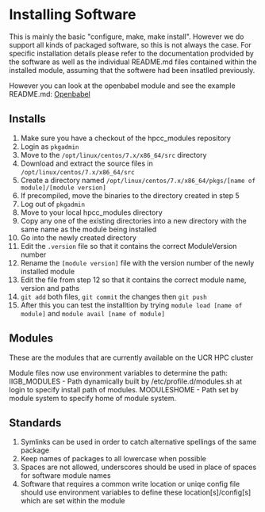 # Installing Software
This is mainly the basic "configure, make, make install". However we do support all kinds of packaged software, so this is not always the case.
For specific installation details please refer to the documentation prodvided by the software as well as the individual README.md files contained within the installed module, assuming that the softwere had been insatlled previously.

However you can look at the openbabel module and see the example README.md:
[Openbabel](openbabel "openbabel")

## Installs
1. Make sure you have a checkout of the hpcc_modules repository
2. Login as ```pkgadmin```
3. Move to the ```/opt/linux/centos/7.x/x86_64/src``` directory
4. Download and extract the source files in ```/opt/linux/centos/7.x/x86_64/src```
5. Create a directory named ```/opt/linux/centos/7.x/x86_64/pkgs/[name of module]/[module version]```
6. If precompiled, move the binaries to the directory created in step 5
7. Log out of ```pkgadmin```
8. Move to your local hpcc_modules directory
9. Copy any one of the existing directories into a new directory with the same name as the module being installed
10. Go into the newly created directory
11. Edit the ```.version``` file so that it contains the correct ModuleVersion number
12. Rename the ```[module version]``` file with the version number of the newly installed module
13. Edit the file from step 12 so that it contains the correct module name, version and paths
14. ```git add``` both files, ```git commit``` the changes then ```git push```
15. After this you can test the installtion by trying ```module load [name of module]``` and ```module avail [name of module]```

## Modules
These are the modules that are currently available on the UCR HPC cluster

Module files now use environment variables to determine the path:
    IIGB_MODULES - Path dynamically built by /etc/profile.d/modules.sh at login to specify install path of modules.
    MODULESHOME - Path set by module system to specify home of module system.

## Standards
1. Symlinks can be used in order to catch alternative spellings of the same package
2. Keep names of packages to all lowercase when possible
3. Spaces are not allowed, underscores should be used in place of spaces for software module names
4. Software that requires a common write location or uniqe config file should use environment variables to define these location[s]/config[s] which are set within the module
